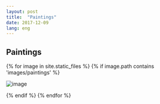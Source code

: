 ```yaml
---
layout: post
title:  "Paintings"
date: 2017-12-09
lang: eng
---
```

<h2>Paintings</h2>
<div class="column">
{% for image in site.static_files %}
    {% if image.path contains 'images/paintings' %}
    <p>
        <img src="{{ site.baseurl }}{{ image.path }}" alt="image" />
    </p>
    {% endif %}
{% endfor %}
</div>
